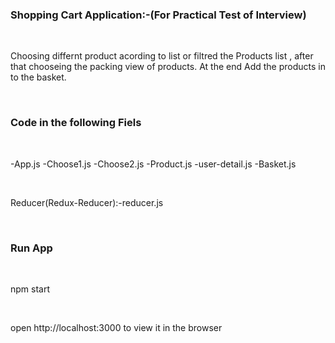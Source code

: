 <html>
  <body>
<h3>Shopping Cart Application:-(For Practical Test of Interview)</h3><br/>
<p>
Choosing differnt product acording to list or filtred the Products list , after that chooseing the packing view of products. At the end Add the products in to the basket.
</p><br/>
    <h3>Code in the following Fiels</h3><br/>
    <p>
    -App.js
    -Choose1.js
    -Choose2.js
    -Product.js
    -user-detail.js
    -Basket.js
    </p><br/>
    <p>Reducer(Redux-Reducer):-reducer.js</p><br/>
    <h3>Run App </h3><br/>
    <p>npm start</p><br/>
    <p>open http://localhost:3000 to view it in the browser</p>
  </body>
  </html>
  
